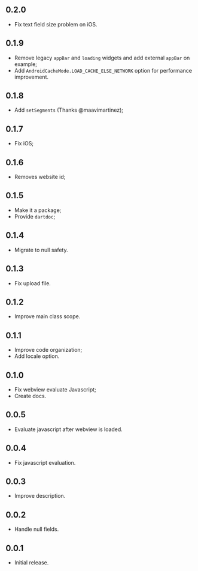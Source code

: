 ## 0.2.0

- Fix text field size problem on iOS.

## 0.1.9

- Remove legacy `appBar` and `loading` widgets and add external `appBar` on example;
- Add `AndroidCacheMode.LOAD_CACHE_ELSE_NETWORK` option for performance improvement.

## 0.1.8

- Add `setSegments` (Thanks @maavimartinez);

## 0.1.7

- Fix iOS;

## 0.1.6

- Removes website id;

## 0.1.5

- Make it a package;
- Provide `dartdoc`;

## 0.1.4

- Migrate to null safety.

## 0.1.3

- Fix upload file.

## 0.1.2

- Improve main class scope.

## 0.1.1

- Improve code organization;
- Add locale option.

## 0.1.0

- Fix webview evaluate Javascript;
- Create docs.

## 0.0.5

- Evaluate javascript after webview is loaded.

## 0.0.4

- Fix javascript evaluation.

## 0.0.3

- Improve description.

## 0.0.2

- Handle null fields.

## 0.0.1

- Initial release.
